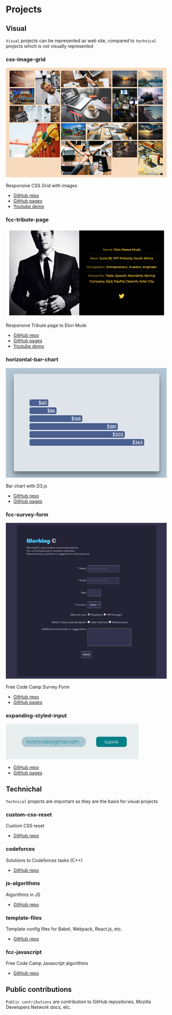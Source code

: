 # Projects


## Visual

`Visual` projects can be represented as web site, compared to `technical` projects which is not visually represented

### css-image-grid

![Screenshoot](img/css-grid.png)

Responsive CSS Grid with images

- [GitHub repo](https://github.com/kvoncode/css-image-grid)
- [GitHub pages](https://kvoncode.github.io/css-image-grid/)
- [Youtube demo](https://youtu.be/xdxTXP1x_Uo)

### fcc-tribute-page

![Screenshoot](img/elon.png)


Responsive Tribute page to Elon Musk

- [GitHub repo](https://github.com/kvoncode/fcc-tribute-page)
- [GitHub pages](https://kvoncode.github.io/fcc-tribute-page/)
- [Youtube demo](https://youtu.be/8j7-l2hCNR8)

### horizontal-bar-chart

![Screenshoot](img/bar-chart.png)


Bar chart with D3.js

- [GitHub repo](https://github.com/kvoncode/horizontal-bar-chart)
- [GitHub pages](https://kvoncode.github.io/horizontal-bar-chart/)

### fcc-survey-form

![Screenshoot](img/form.png)


Free Code Camp Survey Form

- [GitHub repo](https://github.com/kvoncode/fcc-survey-form)
- [GitHub pages](https://kvoncode.github.io/fcc-survey-form/)

### expanding-styled-input

![Screenshoot](img/expand.png)


- [GitHub repo](https://github.com/kvoncode/expanding-styled-input)
- [GitHub pages](https://kvoncode.github.io/expanding-styled-input/)



## Technichal

`Technical` projects are important as they are the basis for visual projects

### custom-css-reset

Custom CSS reset

- [GitHub repo](https://github.com/kvoncode/custom-css-reset)

### codeforces

Solutions to Codeforces tasks (C++)

- [GitHub repo](https://github.com/kvoncode/codeforces)

### js-algorithms

Algorithms in JS

- [GitHub repo](https://github.com/kvoncode/js-algorithms)

### template-files

Template config files for Babel, Webpack, React.js, etc.

- [GitHub repo](https://github.com/kvoncode/template-files)

### fcc-javascript

Free Code Camp Javascript algorithms

- [GitHub repo](https://github.com/kvoncode/fcc-javascript)





## Public contributions

`Public contributions` are contribution to GitHub repositories, Mozilla Developers Network docs, etc. 